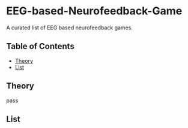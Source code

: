 # EEG-based-Neurofeedback-Game
A curated list of EEG based neurofeedback games.

## Table of Contents
- [Theory](##Theory)
- [List](##List)

## Theory
pass

## List
